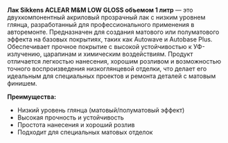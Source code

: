 **Лак Sikkens ACLEAR M&M LOW GLOSS объемом 1 литр** — это двухкомпонентный акриловый прозрачный лак с низким уровнем глянца, разработанный для профессионального применения в авторемонте. Предназначен для создания матового или полуматового эффекта на базовых покрытиях, таких как Autowave и Autobase Plus. Обеспечивает прочное покрытие с высокой устойчивостью к УФ-излучению, царапинам и химическим воздействиям. Продукт отличается легкостью нанесения, хорошим розливом и возможностью точного воспроизведения низкоглянцевой отделки, что делает его идеальным для специальных проектов и ремонта деталей с матовым финишем.

**Преимущества:**

- Низкий уровень глянца (матовый/полуматовый эффект)
- Высокая прочность и устойчивость
- Простота нанесения и хороший розлив
- Подходит для специальных матовых отделок
